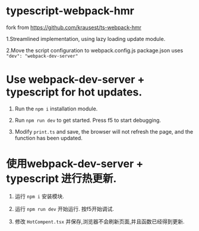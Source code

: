 # typescript-webpack-hmr

fork from https://github.com/krausest/ts-webpack-hmr

1.Streamlined implementation, using lazy loading update module.

2.Move the script configuration to webpack.config.js
package.json uses `"dev": "webpack-dev-server"`


# Use webpack-dev-server + typescript for hot updates.

1. Run the `npm i` installation module.

2. Run `npm run dev` to get started. Press f5 to start debugging.

3. Modify `print.ts` and save, the browser will not refresh the page, and the function has been updated.


# 使用webpack-dev-server + typescript 进行热更新.

1. 运行 `npm i` 安装模块.

2. 运行 `npm run dev` 开始运行. 按f5开始调试.

3. 修改 `HotCompent.tsx` 并保存,浏览器不会刷新页面,并且函数已经得到更新.
